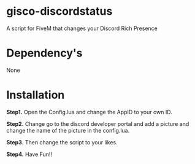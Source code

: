# gisco-discordstatus
A script for FiveM that changes your Discord Rich Presence

# Dependency's
None

# Installation

**Step1.** Open the Config.lua and change the AppID to your own ID.

**Step2.** Change go to the discord developer portal and add a picture and change the name of the picture in the config.lua.

**Step3.** Then change the script to your likes.

**Step4.** Have Fun!!
